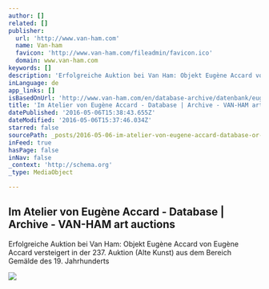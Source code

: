 ```yaml
---
author: []
related: []
publisher:
  url: 'http://www.van-ham.com'
  name: Van-ham
  favicon: 'http://www.van-ham.com/fileadmin/favicon.ico'
  domain: www.van-ham.com
keywords: []
description: 'Erfolgreiche Auktion bei Van Ham: Objekt Eugène Accard von Eugène Accard versteigert in der 237. Auktion (Alte Kunst) aus dem Bereich Gemälde des 19. Jahrhunderts'
inLanguage: de
app_links: []
isBasedOnUrl: 'http://www.van-ham.com/en/database-archive/datenbank/eugene-accard/im-atelier.html'
title: 'Im Atelier von Eugène Accard - Database | Archive - VAN-HAM art auctions'
datePublished: '2016-05-06T15:38:43.655Z'
dateModified: '2016-05-06T15:37:46.034Z'
starred: false
sourcePath: _posts/2016-05-06-im-atelier-von-eugene-accard-database-or-archive-van-ham.md
inFeed: true
hasPage: false
inNav: false
_context: 'http://schema.org'
_type: MediaObject

---
```

<article style=""><h1>Im Atelier von Eugène Accard - Database | Archive - VAN-HAM art auctions</h1><p>Erfolgreiche Auktion bei Van Ham: Objekt Eugène Accard von Eugène Accard versteigert in der 237. Auktion (Alte Kunst) aus dem Bereich Gemälde des 19. Jahrhunderts</p><img src="http://www.van-ham.com/typo3temp/GB/csm_eugne-accard-gemaelde_a96f544339.png" /></article>